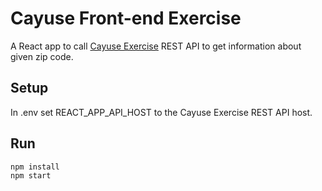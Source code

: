 # Cayuse Front-end Exercise

A React app to call [Cayuse Exercise](https://github.com/volrath99/cayuse) REST API to get information about given zip code.

## Setup
In .env set REACT_APP_API_HOST to the Cayuse Exercise REST API host.

## Run
```
npm install
npm start
```